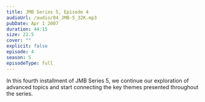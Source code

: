 ```yaml
---
title: JMB Series 5, Episode 4
audioUrl: /audio/04_JMB-5_32K.mp3
pubDate: Apr 1 2007
duration: 44:15
size: 22.5
cover: ""
explicit: false
episode: 4
season: 5
episodeType: full
---
```

In this fourth installment of JMB Series 5, we continue our exploration of advanced topics and start connecting the key themes presented throughout the series.
